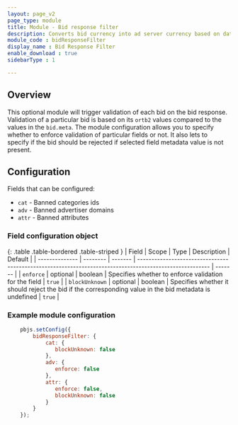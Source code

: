 ```yaml
---
layout: page_v2
page_type: module
title: Module - Bid response filter
description: Converts bid currency into ad server currency based on data in a supplied exchange rate file.
module_code : bidResponseFilter
display_name : Bid Response Filter
enable_download : true
sidebarType : 1

---
```


## Overview

This optional module will trigger validation of each bid on the bid response. Validation of a particular bid is based on its `ortb2` values compared to the values in the `bid.meta`. The module configuration allows you to specify whether to enforce validation of particular fields or not. It also lets to specify if the bid should be rejected if selected field metadata value is not present. 

## Configuration

Fields that can be configured:

- `cat` - Banned categories ids
- `adv` - Banned advertiser domains
- `attr` - Banned attributes

### Field configuration object 

{: .table .table-bordered .table-striped }
| Field          | Scope    | Type    | Description                                                                                             | Default |
| -------------- | -------- | ------- | ------------------------------------------------------------------------------------------------------- | ------- |
| `enforce`      | optional | boolean | Specifies whether to enforce validation for the field                                                   | `true`  |
| `blockUnknown` | optional | boolean | Specifies whether it should reject the bid if the corresponding value in the bid metadata is undefined  | `true`  |

### Example module configuration

```javascript
    pbjs.setConfig({
        bidResponseFilter: {
            cat: { 
               blockUnknown: false 
            },
            adv: { 
               enforce: false 
            },
            attr: { 
               enforce: false, 
               blockUnknown: false
            }
        }
    });
```
